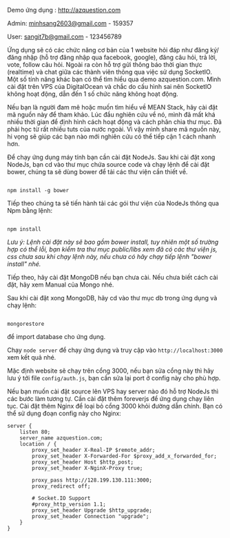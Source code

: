 Demo ứng dụng : <http://azquestion.com>

Admin: minhsang2603@gmail.com - 159357

User: sangit7b@gmail.com - 123456789

Ứng dụng sẽ có các chức năng cơ bản của 1 website hỏi đáp như đăng ký/đăng nhập (hỗ trợ đăng nhập qua facebook, google), đăng câu hỏi, trả lời, vote, follow câu hỏi. Ngoài ra còn hỗ trợ gửi thông báo thời gian thực (realtime) và chat giữa các thành viên thông qua việc sử dụng SocketIO. Một số tính năng khác bạn có thể tìm hiểu qua demo azquestion.com. Mình cài đặt trên VPS của DigitalOcean và chắc do cấu hình sai nên SocketIO không hoạt động, dẫn đến 1 số chức năng không hoạt động.

Nếu bạn là người đam mê hoặc muốn tìm hiểu về MEAN Stack, hãy cài đặt mã nguồn này để tham khảo. Lúc đầu nghiên cứu về nó, mình đã mất khá nhiều thời gian để định hình cách hoạt động và cách phân chia thư mục. Đã phải học từ rất nhiều tuts của nước ngoài. Vì vậy mình share mã nguồn này, hi vọng sẽ giúp các bạn nào mới nghiên cứu có thể tiếp cận 1 cách nhanh hơn.


Để chạy ứng dụng máy tính bạn cần cài đặt NodeJs. Sau khi cài đặt xong NodeJs, bạn cd vào thư mục chứa source code và chạy lệnh để cài đặt bower, chúng ta sẽ dùng bower để tải các thư viện cần thiết về.

```

npm install -g bower

```
Tiếp theo chúng ta sẽ tiến hành tải các gói thư viện của NodeJs thông qua Npm bằng lệnh:

```

npm install

```
*Lưu ý: Lệnh cài đặt này sẽ bao gồm bower install, tuy nhiên một số trường hợp có thể lỗi, bạn kiểm tra thư mục public/libs xem đã có các thư viện js, css chưa sau khi chạy lệnh này, nếu chưa có hãy chạy tiếp lệnh "bower install" nhé.*

Tiếp theo, hãy cài đặt MongoDB nếu bạn chưa cài. Nếu chưa biết cách cài đặt, hãy xem Manual của Mongo nhé.

Sau khi cài đặt xong MongoDB, hãy cd vào thư mục db trong ứng dụng và chạy lệnh:

```

mongorestore

```
để import database cho ứng dụng.

Chạy `node server` để chạy ứng dụng và truy cập vào `http://localhost:3000` xem kết quả nhé.

Mặc định website sẽ chạy trên cổng 3000, nếu bạn sửa cổng này thì hãy lưu ý tới file `config/auth.js`, bạn cần sửa lại port ở config này cho phù hợp.

Nếu bạn muốn cài đặt source lên VPS hay server nào đó hỗ trợ NodeJs thì các bước làm tương tự. Cần cài đặt thêm foreverjs để ứng dụng chạy liên tục. Cài đặt thêm Nginx để loại bỏ cổng 3000 khỏi đường dẫn chính. Bạn có thể sử dụng đoạn config này cho Nginx:

```
server {
    listen 80;
    server_name azquestion.com;
    location / {
        proxy_set_header X-Real-IP $remote_addr;
        proxy_set_header X-Forwarded-For $proxy_add_x_forwarded_for;
        proxy_set_header Host $http_post;
        proxy_set_header X-NginX-Proxy true;

        proxy_pass http://128.199.130.111:3000;
        proxy_redirect off;

        # Socket.IO Support
        #proxy_http_version 1.1;
        proxy_set_header Upgrade $http_upgrade;
        proxy_set_header Connection "upgrade";
    }
}
```
